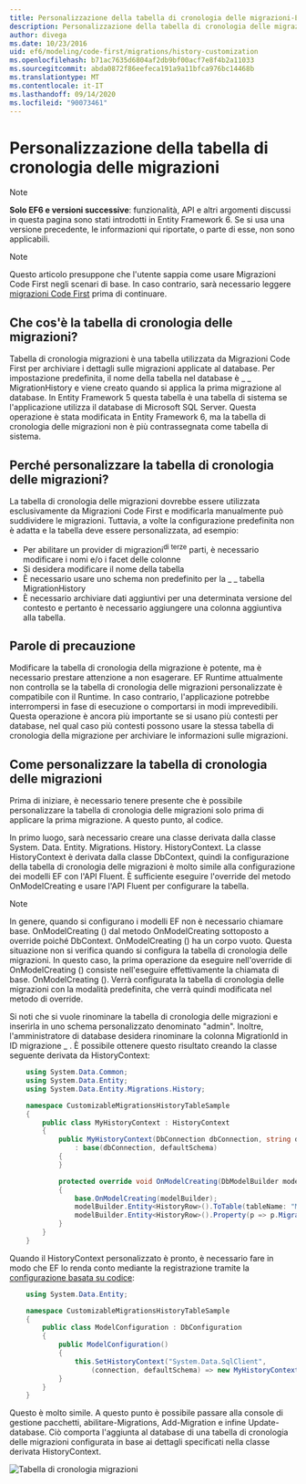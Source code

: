 ```yaml
---
title: Personalizzazione della tabella di cronologia delle migrazioni-EF6
description: Personalizzazione della tabella di cronologia delle migrazioni in Entity Framework 6
author: divega
ms.date: 10/23/2016
uid: ef6/modeling/code-first/migrations/history-customization
ms.openlocfilehash: b71ac7635d6804af2db9bf00acf7e8f4b2a11033
ms.sourcegitcommit: abda0872f86eefeca191a9a11bfca976bc14468b
ms.translationtype: MT
ms.contentlocale: it-IT
ms.lasthandoff: 09/14/2020
ms.locfileid: "90073461"
---
```

# <a name="customizing-the-migrations-history-table"></a>Personalizzazione della tabella di cronologia delle migrazioni
> [!NOTE]
> **Solo EF6 e versioni successive**: funzionalità, API e altri argomenti discussi in questa pagina sono stati introdotti in Entity Framework 6. Se si usa una versione precedente, le informazioni qui riportate, o parte di esse, non sono applicabili.

> [!NOTE]
> Questo articolo presuppone che l'utente sappia come usare Migrazioni Code First negli scenari di base. In caso contrario, sarà necessario leggere [migrazioni Code First](xref:ef6/modeling/code-first/migrations/index) prima di continuare.

## <a name="what-is-migrations-history-table"></a>Che cos'è la tabella di cronologia delle migrazioni?

Tabella di cronologia migrazioni è una tabella utilizzata da Migrazioni Code First per archiviare i dettagli sulle migrazioni applicate al database. Per impostazione predefinita, il nome della tabella nel database è \_ \_ MigrationHistory e viene creato quando si applica la prima migrazione al database. In Entity Framework 5 questa tabella è una tabella di sistema se l'applicazione utilizza il database di Microsoft SQL Server. Questa operazione è stata modificata in Entity Framework 6, ma la tabella di cronologia delle migrazioni non è più contrassegnata come tabella di sistema.

## <a name="why-customize-migrations-history-table"></a>Perché personalizzare la tabella di cronologia delle migrazioni?

La tabella di cronologia delle migrazioni dovrebbe essere utilizzata esclusivamente da Migrazioni Code First e modificarla manualmente può suddividere le migrazioni. Tuttavia, a volte la configurazione predefinita non è adatta e la tabella deve essere personalizzata, ad esempio:

-   Per abilitare un provider di migrazioni<sup>di terze</sup> parti, è necessario modificare i nomi e/o i facet delle colonne
-   Si desidera modificare il nome della tabella
-   È necessario usare uno schema non predefinito per la \_ \_ tabella MigrationHistory
-   È necessario archiviare dati aggiuntivi per una determinata versione del contesto e pertanto è necessario aggiungere una colonna aggiuntiva alla tabella.

## <a name="words-of-precaution"></a>Parole di precauzione

Modificare la tabella di cronologia della migrazione è potente, ma è necessario prestare attenzione a non esagerare. EF Runtime attualmente non controlla se la tabella di cronologia delle migrazioni personalizzate è compatibile con il Runtime. In caso contrario, l'applicazione potrebbe interrompersi in fase di esecuzione o comportarsi in modi imprevedibili. Questa operazione è ancora più importante se si usano più contesti per database, nel qual caso più contesti possono usare la stessa tabella di cronologia della migrazione per archiviare le informazioni sulle migrazioni.

## <a name="how-to-customize-migrations-history-table"></a>Come personalizzare la tabella di cronologia delle migrazioni

Prima di iniziare, è necessario tenere presente che è possibile personalizzare la tabella di cronologia delle migrazioni solo prima di applicare la prima migrazione. A questo punto, al codice.

In primo luogo, sarà necessario creare una classe derivata dalla classe System. Data. Entity. Migrations. History. HistoryContext. La classe HistoryContext è derivata dalla classe DbContext, quindi la configurazione della tabella di cronologia delle migrazioni è molto simile alla configurazione dei modelli EF con l'API Fluent. È sufficiente eseguire l'override del metodo OnModelCreating e usare l'API Fluent per configurare la tabella.

>[!NOTE]
> In genere, quando si configurano i modelli EF non è necessario chiamare base. OnModelCreating () dal metodo OnModelCreating sottoposto a override poiché DbContext. OnModelCreating () ha un corpo vuoto. Questa situazione non si verifica quando si configura la tabella di cronologia delle migrazioni. In questo caso, la prima operazione da eseguire nell'override di OnModelCreating () consiste nell'eseguire effettivamente la chiamata di base. OnModelCreating (). Verrà configurata la tabella di cronologia delle migrazioni con la modalità predefinita, che verrà quindi modificata nel metodo di override.

Si noti che si vuole rinominare la tabella di cronologia delle migrazioni e inserirla in uno schema personalizzato denominato "admin". Inoltre, l'amministratore di database desidera rinominare la colonna MigrationId in ID migrazione \_ . È possibile ottenere questo risultato creando la classe seguente derivata da HistoryContext:

``` csharp
    using System.Data.Common;
    using System.Data.Entity;
    using System.Data.Entity.Migrations.History;

    namespace CustomizableMigrationsHistoryTableSample
    {
        public class MyHistoryContext : HistoryContext
        {
            public MyHistoryContext(DbConnection dbConnection, string defaultSchema)
                : base(dbConnection, defaultSchema)
            {
            }

            protected override void OnModelCreating(DbModelBuilder modelBuilder)
            {
                base.OnModelCreating(modelBuilder);
                modelBuilder.Entity<HistoryRow>().ToTable(tableName: "MigrationHistory", schemaName: "admin");
                modelBuilder.Entity<HistoryRow>().Property(p => p.MigrationId).HasColumnName("Migration_ID");
            }
        }
    }
```

Quando il HistoryContext personalizzato è pronto, è necessario fare in modo che EF lo renda conto mediante la registrazione tramite la [configurazione basata su codice](https://msdn.com/data/jj680699):

``` csharp
    using System.Data.Entity;

    namespace CustomizableMigrationsHistoryTableSample
    {
        public class ModelConfiguration : DbConfiguration
        {
            public ModelConfiguration()
            {
                this.SetHistoryContext("System.Data.SqlClient",
                    (connection, defaultSchema) => new MyHistoryContext(connection, defaultSchema));
            }
        }
    }
```

Questo è molto simile. A questo punto è possibile passare alla console di gestione pacchetti, abilitare-Migrations, Add-Migration e infine Update-database. Ciò comporta l'aggiunta al database di una tabella di cronologia delle migrazioni configurata in base ai dettagli specificati nella classe derivata HistoryContext.

![Tabella di cronologia migrazioni](~/ef6/media/database.png)
